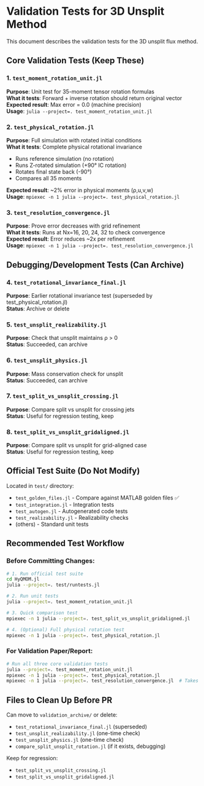 # Validation Tests for 3D Unsplit Method

This document describes the validation tests for the 3D unsplit flux method.

## Core Validation Tests (Keep These)

### 1. `test_moment_rotation_unit.jl`
**Purpose**: Unit test for 35-moment tensor rotation formulas  
**What it tests**: Forward + inverse rotation should return original vector  
**Expected result**: Max error = 0.0 (machine precision)  
**Usage**: `julia --project=. test_moment_rotation_unit.jl`

### 2. `test_physical_rotation.jl`
**Purpose**: Full simulation with rotated initial conditions  
**What it tests**: Complete physical rotational invariance  
- Runs reference simulation (no rotation)
- Runs Z-rotated simulation (+90° IC rotation)
- Rotates final state back (-90°)
- Compares all 35 moments

**Expected result**: ~2% error in physical moments (ρ,u,v,w)  
**Usage**: `mpiexec -n 1 julia --project=. test_physical_rotation.jl`

### 3. `test_resolution_convergence.jl`
**Purpose**: Prove error decreases with grid refinement  
**What it tests**: Runs at Nx=16, 20, 24, 32 to check convergence  
**Expected result**: Error reduces ~2x per refinement  
**Usage**: `mpiexec -n 1 julia --project=. test_resolution_convergence.jl`

## Debugging/Development Tests (Can Archive)

### 4. `test_rotational_invariance_final.jl`
**Purpose**: Earlier rotational invariance test (superseded by test_physical_rotation.jl)  
**Status**: Archive or delete

### 5. `test_unsplit_realizability.jl`
**Purpose**: Check that unsplit maintains ρ > 0  
**Status**: Succeeded, can archive

### 6. `test_unsplit_physics.jl`
**Purpose**: Mass conservation check for unsplit  
**Status**: Succeeded, can archive

### 7. `test_split_vs_unsplit_crossing.jl`
**Purpose**: Compare split vs unsplit for crossing jets  
**Status**: Useful for regression testing, keep

### 8. `test_split_vs_unsplit_gridaligned.jl`
**Purpose**: Compare split vs unsplit for grid-aligned case  
**Status**: Useful for regression testing, keep

## Official Test Suite (Do Not Modify)

Located in `test/` directory:
- `test_golden_files.jl` - Compare against MATLAB golden files ✅
- `test_integration.jl` - Integration tests
- `test_autogen.jl` - Autogenerated code tests
- `test_realizability.jl` - Realizability checks
- (others) - Standard unit tests

## Recommended Test Workflow

### Before Committing Changes:
```bash
# 1. Run official test suite
cd HyQMOM.jl
julia --project=. test/runtests.jl

# 2. Run unit tests
julia --project=. test_moment_rotation_unit.jl

# 3. Quick comparison test
mpiexec -n 1 julia --project=. test_split_vs_unsplit_gridaligned.jl

# 4. (Optional) Full physical rotation test
mpiexec -n 1 julia --project=. test_physical_rotation.jl
```

### For Validation Paper/Report:
```bash
# Run all three core validation tests
julia --project=. test_moment_rotation_unit.jl
mpiexec -n 1 julia --project=. test_physical_rotation.jl
mpiexec -n 1 julia --project=. test_resolution_convergence.jl  # Takes ~30min
```

## Files to Clean Up Before PR

Can move to `validation_archive/` or delete:
- `test_rotational_invariance_final.jl` (superseded)
- `test_unsplit_realizability.jl` (one-time check)
- `test_unsplit_physics.jl` (one-time check)
- `compare_split_unsplit_rotation.jl` (if it exists, debugging)

Keep for regression:
- `test_split_vs_unsplit_crossing.jl`
- `test_split_vs_unsplit_gridaligned.jl`

